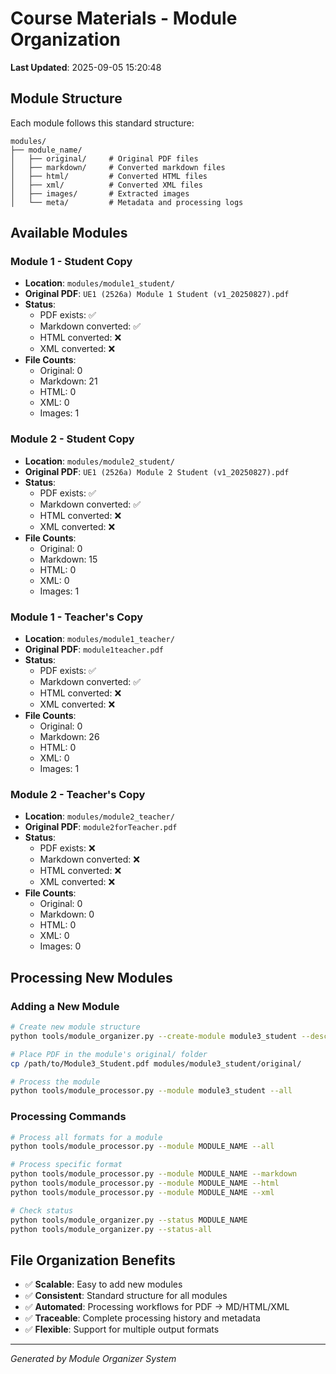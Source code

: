# Course Materials - Module Organization

**Last Updated**: 2025-09-05 15:20:48

## Module Structure

Each module follows this standard structure:
```
modules/
├── module_name/
│   ├── original/     # Original PDF files
│   ├── markdown/     # Converted markdown files
│   ├── html/         # Converted HTML files
│   ├── xml/          # Converted XML files
│   ├── images/       # Extracted images
│   └── meta/         # Metadata and processing logs
```

## Available Modules

### Module 1 - Student Copy
- **Location**: `modules/module1_student/`
- **Original PDF**: `UE1 (2526a) Module 1 Student (v1_20250827).pdf`
- **Status**:
  - PDF exists: ✅
  - Markdown converted: ✅
  - HTML converted: ❌
  - XML converted: ❌
- **File Counts**:
  - Original: 0
  - Markdown: 21
  - HTML: 0
  - XML: 0
  - Images: 1

### Module 2 - Student Copy
- **Location**: `modules/module2_student/`
- **Original PDF**: `UE1 (2526a) Module 2 Student (v1_20250827).pdf`
- **Status**:
  - PDF exists: ✅
  - Markdown converted: ✅
  - HTML converted: ❌
  - XML converted: ❌
- **File Counts**:
  - Original: 0
  - Markdown: 15
  - HTML: 0
  - XML: 0
  - Images: 1

### Module 1 - Teacher's Copy
- **Location**: `modules/module1_teacher/`
- **Original PDF**: `module1teacher.pdf`
- **Status**:
  - PDF exists: ✅
  - Markdown converted: ✅
  - HTML converted: ❌
  - XML converted: ❌
- **File Counts**:
  - Original: 0
  - Markdown: 26
  - HTML: 0
  - XML: 0
  - Images: 1

### Module 2 - Teacher's Copy
- **Location**: `modules/module2_teacher/`
- **Original PDF**: `module2forTeacher.pdf`
- **Status**:
  - PDF exists: ❌
  - Markdown converted: ❌
  - HTML converted: ❌
  - XML converted: ❌
- **File Counts**:
  - Original: 0
  - Markdown: 0
  - HTML: 0
  - XML: 0
  - Images: 0

## Processing New Modules

### Adding a New Module
```bash
# Create new module structure
python tools/module_organizer.py --create-module module3_student --description 'Module 3 - Student Copy' --pdf 'Module3_Student.pdf'

# Place PDF in the module's original/ folder
cp /path/to/Module3_Student.pdf modules/module3_student/original/

# Process the module
python tools/module_processor.py --module module3_student --all
```

### Processing Commands
```bash
# Process all formats for a module
python tools/module_processor.py --module MODULE_NAME --all

# Process specific format
python tools/module_processor.py --module MODULE_NAME --markdown
python tools/module_processor.py --module MODULE_NAME --html
python tools/module_processor.py --module MODULE_NAME --xml

# Check status
python tools/module_organizer.py --status MODULE_NAME
python tools/module_organizer.py --status-all
```

## File Organization Benefits

- ✅ **Scalable**: Easy to add new modules
- ✅ **Consistent**: Standard structure for all modules
- ✅ **Automated**: Processing workflows for PDF → MD/HTML/XML
- ✅ **Traceable**: Complete processing history and metadata
- ✅ **Flexible**: Support for multiple output formats

---
*Generated by Module Organizer System*